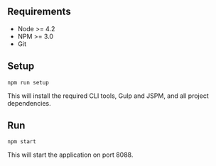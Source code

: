 ## Requirements

- Node >= 4.2
- NPM >= 3.0
- Git

## Setup

`npm run setup`

This will install the required CLI tools, Gulp and JSPM, and all project dependencies.

## Run

`npm start`

This will start the application on port 8088.
